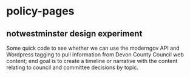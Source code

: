 # policy-pages
## notwestminster design experiment
Some quick code to see whether we can use the moderngov API and Wordpress tagging to pull information from Devon County Council web content; end goal is to create a timeline or narrative with the content relating to council and committee decisions by topic.
